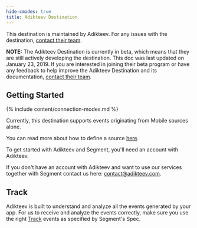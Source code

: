 ```yaml
---
hide-cmodes: true
title: Adikteev Destination
---
```


This destination is maintained by Adikteev. For any issues with the destination, [contact their team](mailto:contact@adikteev.com).

**NOTE:** The Adikteev Destination is currently in beta, which means that they are still actively developing the destination. This doc was last updated on January 23, 2019. If you are interested in joining their beta program or have any feedback to help improve the Adikteev Destination and its documentation, [contact their team](mailto:contact@adikteev.com).

## Getting Started

{% include content/connection-modes.md %}

Currently, this destination supports events originating from Mobile sources alone.

You can read more about how to define a source [here](/docs/connections/sources/#what-is-a-source).

To get started with Adikteev and Segment, you'll need an account with Adikteev.

If you don't have an account with Adikteev and want to use our services together with Segment contact us here: [contact@adikteev.com](mailto:contact@adikteev.com).

## Track

Adikteev is built to understand and analyze all the events generated by your app. For us to receive and analyze the events correctly, make sure you use the right [Track](/docs/connections/spec/track/) events as specified by Segment's Spec.
